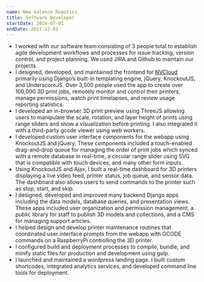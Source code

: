 ```yaml
---
name: New Valence Robotics
title: Software Developer
startDate: 2014-07-01
endDate: 2017-12-01
---
```


-   I worked with our software team consisting of 3 people total to establish agile development workflows and processes for issue tracking, version control, and project planning. We used JIRA and Github to maintain our projects.
-   I designed, developed, and maintained the frontend for <a href="https://www.youtube.com/watch?v=lj7isSJIBQ0&t=42s" target="_blank">NVCloud</a> primarily using Django’s built-in templating engine, jQuery, KnockoutJS, and UnderscoreJS. Over 3,500 people used the app to create over 100,000 3D print jobs, remotely monitor and control their printers, manage permissions, watch print timelapses, and review usage reporting statistics.
-   I developed an in-browser 3D print preview using ThreeJS allowing users to manipulate the scale, rotation, and layer height of prints using range sliders and show a visualization before printing. I also integrated it with a third-party gcode viewer using web workers.
-   I developed custom user interface components for the webapp using KnockoutJS and jQuery. These components included a touch-enabled drag-and-drop queue for managing the order of print jobs which synced with a remote database in real-time, a circular range slider using SVG that is compatible with touch devices, and many other form inputs.
-   Using KnockoutJS and Ajax, I built a real-time dashboard for 3D printers displaying a live video feed, printer status, job queue, and sensor data. The dashboard also allows users to send commands to the printer such as stop, start, and skip.
-   I designed, developed and improved many backend Django apps including the data models, database queries, and presentation views. These apps included user organization and permission management, a public library for staff to publish 3D models and collections, and a CMS for managing support articles.
-   I helped design and develop printer maintenance routines that coordinated user interface prompts from the webapp with GCODE commands on a RaspberryPi controlling the 3D printer.
-   I configured build and deployment processes to compile, bundle, and minify static files for production and development using gulp.
-   I launched and maintained a wordpress landing page. I built custom shortcodes, integrated analytics services, and developed command line tools for deployment.
